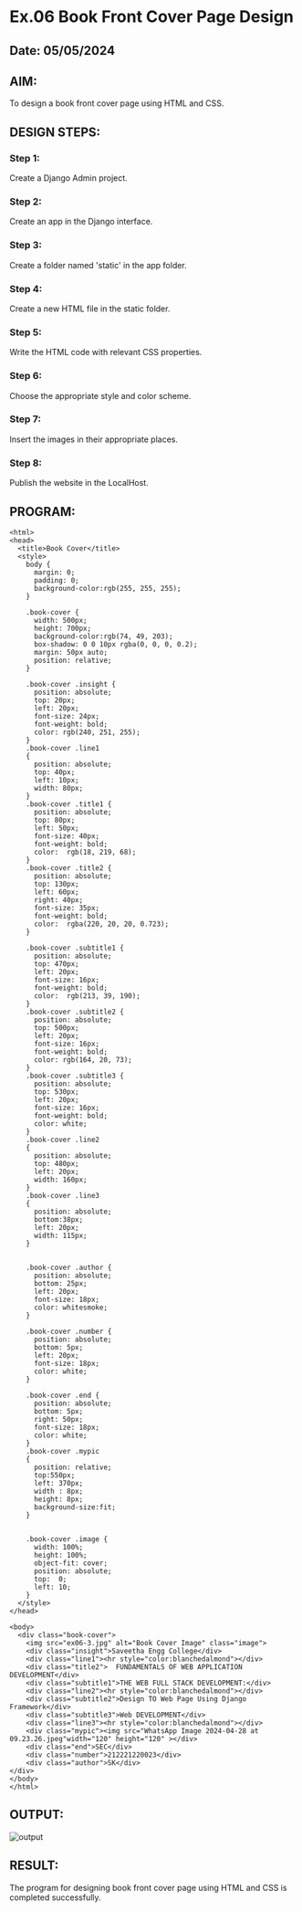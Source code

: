 # Ex.06 Book Front Cover Page Design
## Date: 05/05/2024

## AIM:
To design a book front cover page using HTML and CSS.

## DESIGN STEPS:

### Step 1:
Create a Django Admin project.

### Step 2:
Create an app in the Django interface.

### Step 3:
Create a folder named 'static' in the app folder.

### Step 4:
Create a new HTML file in the static folder.

### Step 5:
Write the HTML code with relevant CSS properties.

### Step 6:
Choose the appropriate style and color scheme.

### Step 7:
Insert the images in their appropriate places.

### Step 8:
Publish the website in the LocalHost.

## PROGRAM:
```
<html>
<head>
  <title>Book Cover</title>
  <style>
    body {
      margin: 0;
      padding: 0;
      background-color:rgb(255, 255, 255);
    }

    .book-cover {
      width: 500px;
      height: 700px;
      background-color:rgb(74, 49, 203);
      box-shadow: 0 0 10px rgba(0, 0, 0, 0.2);
      margin: 50px auto;
      position: relative;
    }
    
    .book-cover .insight {
      position: absolute;
      top: 20px;
      left: 20px;
      font-size: 24px;
      font-weight: bold;
      color: rgb(240, 251, 255);
    }
    .book-cover .line1
    {
      position: absolute;
      top: 40px;
      left: 10px;
      width: 80px;
    }
    .book-cover .title1 {
      position: absolute;
      top: 80px;
      left: 50px;
      font-size: 40px;
      font-weight: bold;
      color:  rgb(18, 219, 68);
    }
    .book-cover .title2 {
      position: absolute;
      top: 130px;
      left: 60px;
      right: 40px;
      font-size: 35px;
      font-weight: bold;
      color:  rgba(220, 20, 20, 0.723);
    }

    .book-cover .subtitle1 {
      position: absolute;
      top: 470px;
      left: 20px;
      font-size: 16px;
      font-weight: bold;
      color:  rgb(213, 39, 190);
    }
    .book-cover .subtitle2 {
      position: absolute;
      top: 500px;
      left: 20px;
      font-size: 16px;
      font-weight: bold;
      color: rgb(164, 20, 73);
    }
    .book-cover .subtitle3 {
      position: absolute;
      top: 530px;
      left: 20px;
      font-size: 16px;
      font-weight: bold;
      color: white;
    }
    .book-cover .line2
    {
      position: absolute;
      top: 480px;
      left: 20px;
      width: 160px;
    }
    .book-cover .line3
    {
      position: absolute;
      bottom:38px;
      left: 20px;
      width: 115px;
    }


    .book-cover .author {
      position: absolute;
      bottom: 25px;
      left: 20px;
      font-size: 18px;
      color: whitesmoke;
    }

    .book-cover .number {
      position: absolute;
      bottom: 5px;
      left: 20px;
      font-size: 18px;
      color: white;
    }

    .book-cover .end {
      position: absolute;
      bottom: 5px;
      right: 50px;
      font-size: 18px;
      color: white;
    }
    .book-cover .mypic
    {
      position: relative;
      top:550px;
      left: 370px;
      width : 8px;
      height: 8px;
      background-size:fit;
    }


    .book-cover .image {
      width: 100%;
      height: 100%;
      object-fit: cover;
      position: absolute;
      top:  0;
      left: 10;
    }
  </style>
</head>

<body>
  <div class="book-cover">
    <img src="ex06-3.jpg" alt="Book Cover Image" class="image">
    <div class="insight">Saveetha Engg College</div>
    <div class="line1"><hr style="color:blanchedalmond"></div>
    <div class="title2">  FUNDAMENTALS OF WEB APPLICATION DEVELOPMENT</div>
    <div class="subtitle1">THE WEB FULL STACK DEVELOPMENT:</div>
    <div class="line2"><hr style="color:blanchedalmond"></div>
    <div class="subtitle2">Design TO Web Page Using Django Framework</div>
    <div class="subtitle3">Web DEVELOPMENT</div>
    <div class="line3"><hr style="color:blanchedalmond"></div>
    <div class="mypic"><img src="WhatsApp Image 2024-04-28 at 09.23.26.jpeg"width="120" height="120" ></div>
    <div class="end">SEC</div>
    <div class="number">212221220023</div>
    <div class="author">SK</div>
</div>
</body>
</html>

```

## OUTPUT:

![output](https://github.com/KGSatheeshKumar/cover/assets/128453421/df723bd1-945d-4442-977c-bce0b5174cd9)


## RESULT:
The program for designing book front cover page using HTML and CSS is completed successfully.
